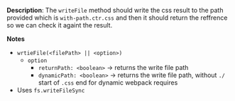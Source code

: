 __Description__: The `writeFile` method should write the css result to the path provided which is `with-path.ctr.css` and then it should return the reffrence so we can check it againt the result.

__Notes__

+ `wrtieFile(<filePath> || <option>)`
    * `option`
        - `returnPath: <boolean>` -> returns the write file path
        - `dynamicPath: <boolean>` -> returns the write file path, without `./` start of `.css` end for dynamic webpack requires
+ Uses `fs.writeFileSync`